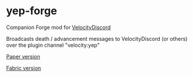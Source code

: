 # yep-forge

Companion Forge mod for [VelocityDiscord](https://github.com/fooooooooooooooo/VelocityDiscord)

Broadcasts death / advancement messages to VelocityDiscord (or others) over the plugin channel "velocity:yep"

[Paper version](https://github.com/fooooooooooooooo/yep-paper/tree/paper)

[Fabric version](https://github.com/fooooooooooooooo/yep-paper/tree/fabric)
